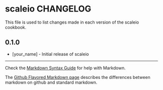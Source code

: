 # scaleio CHANGELOG

This file is used to list changes made in each version of the scaleio cookbook.

## 0.1.0
- [your_name] - Initial release of scaleio

- - -
Check the [Markdown Syntax Guide](http://daringfireball.net/projects/markdown/syntax) for help with Markdown.

The [Github Flavored Markdown page](http://github.github.com/github-flavored-markdown/) describes the differences between markdown on github and standard markdown.

